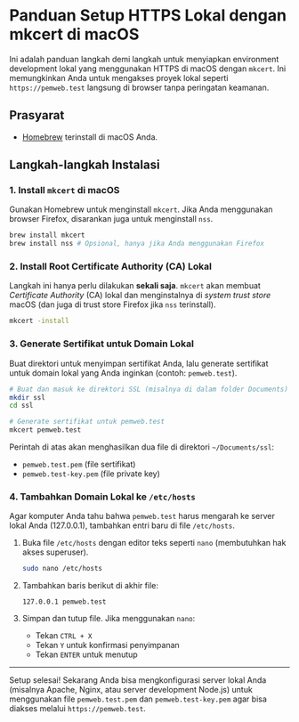 # Panduan Setup HTTPS Lokal dengan mkcert di macOS

Ini adalah panduan langkah demi langkah untuk menyiapkan environment development lokal yang menggunakan HTTPS di macOS dengan `mkcert`. Ini memungkinkan Anda untuk mengakses proyek lokal seperti `https://pemweb.test` langsung di browser tanpa peringatan keamanan.

## Prasyarat

-   [Homebrew](https://brew.sh/) terinstall di macOS Anda.

## Langkah-langkah Instalasi

### 1. Install `mkcert` di macOS

Gunakan Homebrew untuk menginstall `mkcert`. Jika Anda menggunakan browser Firefox, disarankan juga untuk menginstall `nss`.

```bash
brew install mkcert
brew install nss # Opsional, hanya jika Anda menggunakan Firefox
```

### 2. Install Root Certificate Authority (CA) Lokal

Langkah ini hanya perlu dilakukan **sekali saja**. `mkcert` akan membuat *Certificate Authority* (CA) lokal dan menginstalnya di *system trust store* macOS (dan juga di trust store Firefox jika `nss` terinstall).

```bash
mkcert -install
```

### 3. Generate Sertifikat untuk Domain Lokal

Buat direktori untuk menyimpan sertifikat Anda, lalu generate sertifikat untuk domain lokal yang Anda inginkan (contoh: `pemweb.test`).

```bash
# Buat dan masuk ke direktori SSL (misalnya di dalam folder Documents)
mkdir ssl
cd ssl

# Generate sertifikat untuk pemweb.test
mkcert pemweb.test
```

Perintah di atas akan menghasilkan dua file di direktori `~/Documents/ssl`:
-   `pemweb.test.pem` (file sertifikat)
-   `pemweb.test-key.pem` (file private key)

### 4. Tambahkan Domain Lokal ke `/etc/hosts`

Agar komputer Anda tahu bahwa `pemweb.test` harus mengarah ke server lokal Anda (127.0.0.1), tambahkan entri baru di file `/etc/hosts`.

1.  Buka file `/etc/hosts` dengan editor teks seperti `nano` (membutuhkan hak akses superuser).

    ```bash
    sudo nano /etc/hosts
    ```

2.  Tambahkan baris berikut di akhir file:

    ```
    127.0.0.1 pemweb.test
    ```

3.  Simpan dan tutup file. Jika menggunakan `nano`:
    -   Tekan `CTRL + X`
    -   Tekan `Y` untuk konfirmasi penyimpanan
    -   Tekan `ENTER` untuk menutup

---

Setup selesai! Sekarang Anda bisa mengkonfigurasi server lokal Anda (misalnya Apache, Nginx, atau server development Node.js) untuk menggunakan file `pemweb.test.pem` dan `pemweb.test-key.pem` agar bisa diakses melalui `https://pemweb.test`.
